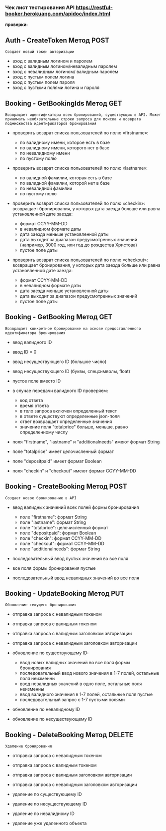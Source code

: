### Чек лист тестирования API https://restful-booker.herokuapp.com/apidoc/index.html

**проверки:**

## Auth - CreateToken Метод POST
`Создает новый токен авторизации`

* вход с валидным логином и паролем
* вход с  валидным логином/невалидным паролем
* вход с невалидным логином/ валидным паролем
* вход с пустым полем логина
* вход с пустым полем пароля
* вход с пустыми полями логина и пароля

## Booking - GetBookingIds Метод GET
`Возвращает идентификаторы всех бронирований, существующих в API. Может принимать необязательные строки запроса для поиска и возврата подмножества идентификаторов бронирования`

* проверить возврат списка пользователей по полю «firstname»:
   * по валидному имени, которое есть в базе
   * по валидному имени, которого нет в базе
   * по невалидному имени 
   * по пустому полю

* проверить возврат списка пользователей по полю «lastname»:
   * по валидной фамилии, которая есть в базе
   * по валидной фамилии, которой нет в базе
   * по невалидной фамилии
   * по пустому полю

* проверить возврат списка пользователей по полю «checkin»: возвращает бронирования, у которых дата заезда больше или равна установленной дате заезда:
   * формат CCYY-MM-DD
   * в невалидном формате даты
   * дата заезда меньше установленной даты
   * дата выходит за диапазон предусмотренных значений (например, 3000 год, или год до рождества Христова)
   * пустое поле даты

* проверить возврат списка пользователей по полю «checkout»: возвращает бронирования, у которых дата заезда больше или равна установленной дате заезда:
   * формат CCYY-MM-DD
   * в невалидном формате даты
   * дата заезда меньше установленной даты
   * дата выходит за диапазон предусмотренных значений
   * пустое поле даты

## Booking - GetBooking Метод GET
`Возвращает конкретное бронирование на основе предоставленного идентификатора бронирования`

* ввод валидного ID
* ввод  ID = 0
* ввод несуществующего ID (большое число)
* ввод несуществующего ID (буквы, спецсимволы, float)
* пустое поле вместо ID

* в случае передачи валидного ID проверяем:
   * код ответа
   * время ответа
   * в тело запроса включен определенный текст
   * в ответе существуют определенные json-поля
   * ответ возвращает определенные значения
   * значение поля "totalprice" больше, меньше, равно  определенному числу

* поля  "firstname", "lastname" и  "additionalneeds"  имеют формат String
* поле "totalprice" имеет целочисленный формат 
* поле "depositpaid" имеет формат Boolean
* поля "checkin" и "checkout" имеют формат CCYY-MM-DD

## Booking - CreateBooking Метод POST
`Создает новое бронирование в API`

* ввод валидных  значений всех полей формы бронирования
   * поле  "firstname":  формат String
   * поле  "lastname": формат String
   * поле "totalprice": целочисленный формат 
   * поле "depositpaid": формат Boolean
   * поле "checkin": формат CCYY-MM-DD
   * поле "checkout": формат CCYY-MM-DD
   * поле  "additionalneeds": формат String

* последовательный ввод пустых значений во все поля
* все поля формы бронирования пустые

* последовательный ввод невалидных значений во все поля

## Booking - UpdateBooking Метод PUT
`Обновление текущего бронирования`

* отправка запроса с невалидным токеном
* отправка запроса с валидным токеном
* отправка запроса с валидным заголовком авторизации
* отправка запроса с невалидным заголовком авторизации

* обновление по существующему ID:
   * ввод новых валидных значений во все поля формы бронирования
   * последовательный ввод нового значения в 1-7 полей, остальные поля неизменны
   * ввод невалидных значений в одно поле, остальные поля неизменны
   * ввод валидного значения в 1-7 полей, остальные поля пустые
   * последовательный запрос с 1-7 пустыми полями

* обновление по невалидному ID
* обновление по несуществующему ID

## Booking - DeleteBooking Метод DELETE
`Удаление бронирования`

* отправка запроса с невалидным токеном
* отправка запроса с валидным токеном
* отправка запроса с валидным заголовком авторизации
* отправка запроса с невалидным заголовком авторизации

* удаление по существующему ID
* удаление по несуществующему ID
* удаление по невалидному ID
* удаление уже удаленного объекта
